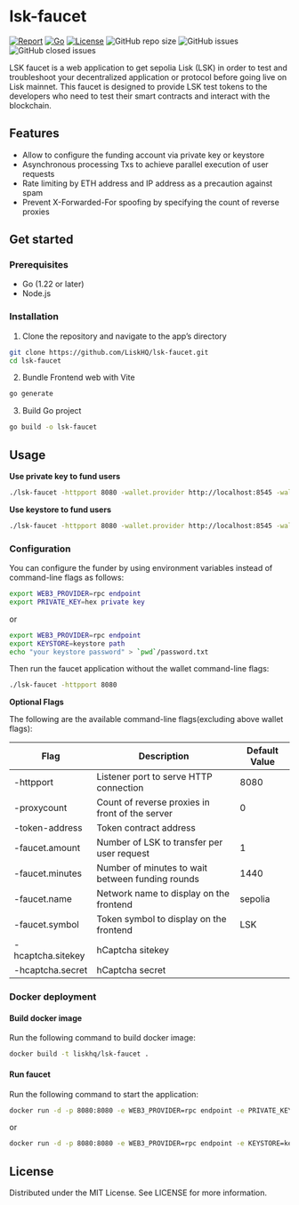 # lsk-faucet

[![Report](https://goreportcard.com/badge/github.com/liskhq/lsk-faucet)](https://goreportcard.com/report/github.com/liskhq/lsk-faucet)
[![Go](https://img.shields.io/github/go-mod/go-version/liskhq/lsk-faucet)](https://go.dev/)
[![License](https://img.shields.io/github/license/LiskHQ/lsk-faucet)](https://github.com/liskhq/lsk-faucet/blob/main/LICENSE)
![GitHub repo size](https://img.shields.io/github/repo-size/liskhq/lsk-faucet)
![GitHub issues](https://img.shields.io/github/issues-raw/liskhq/lsk-faucet)
![GitHub closed issues](https://img.shields.io/github/issues-closed-raw/liskhq/lsk-faucet)

LSK faucet is a web application to get sepolia Lisk (LSK) in order to test and troubleshoot your decentralized application or protocol before going live on Lisk mainnet.
This faucet is designed to provide LSK test tokens to the developers who need to test their smart contracts and interact with the blockchain.

## Features

* Allow to configure the funding account via private key or keystore
* Asynchronous processing Txs to achieve parallel execution of user requests
* Rate limiting by ETH address and IP address as a precaution against spam
* Prevent X-Forwarded-For spoofing by specifying the count of reverse proxies

## Get started

### Prerequisites

* Go (1.22 or later)
* Node.js

### Installation

1. Clone the repository and navigate to the app’s directory
```bash
git clone https://github.com/LiskHQ/lsk-faucet.git
cd lsk-faucet
```

2. Bundle Frontend web with Vite
```bash
go generate
```

3. Build Go project 
```bash
go build -o lsk-faucet
```

## Usage

**Use private key to fund users**

```bash
./lsk-faucet -httpport 8080 -wallet.provider http://localhost:8545 -wallet.privkey privkey
```

**Use keystore to fund users**

```bash
./lsk-faucet -httpport 8080 -wallet.provider http://localhost:8545 -wallet.keyjson keystore -wallet.keypass password.txt
```

### Configuration

You can configure the funder by using environment variables instead of command-line flags as follows:
```bash
export WEB3_PROVIDER=rpc endpoint
export PRIVATE_KEY=hex private key
```

or

```bash
export WEB3_PROVIDER=rpc endpoint
export KEYSTORE=keystore path
echo "your keystore password" > `pwd`/password.txt
```

Then run the faucet application without the wallet command-line flags:
```bash
./lsk-faucet -httpport 8080
```

**Optional Flags**

The following are the available command-line flags(excluding above wallet flags):

| Flag              | Description                                      | Default Value |
| ----------------- | ------------------------------------------------ | ------------- |
| -httpport         | Listener port to serve HTTP connection           | 8080          |
| -proxycount       | Count of reverse proxies in front of the server  | 0             |
| -token-address    | Token contract address                           |               |
| -faucet.amount    | Number of LSK to transfer per user request       | 1             |
| -faucet.minutes   | Number of minutes to wait between funding rounds | 1440          |
| -faucet.name      | Network name to display on the frontend          | sepolia       |
| -faucet.symbol    | Token symbol to display on the frontend          | LSK           |
| -hcaptcha.sitekey | hCaptcha sitekey                                 |               |
| -hcaptcha.secret  | hCaptcha secret                                  |               |

### Docker deployment
#### Build docker image
Run the following command to build docker image:
```bash
docker build -t liskhq/lsk-faucet .
```


#### Run faucet
Run the following command to start the application:

```bash
docker run -d -p 8080:8080 -e WEB3_PROVIDER=rpc endpoint -e PRIVATE_KEY=hex private key liskhq/lsk-faucet
```

or

```bash
docker run -d -p 8080:8080 -e WEB3_PROVIDER=rpc endpoint -e KEYSTORE=keystore path -v `pwd`/keystore:/app/keystore -v `pwd`/password.txt:/app/password.txt liskhq/lsk-faucet
```

## License

Distributed under the MIT License. See LICENSE for more information.
